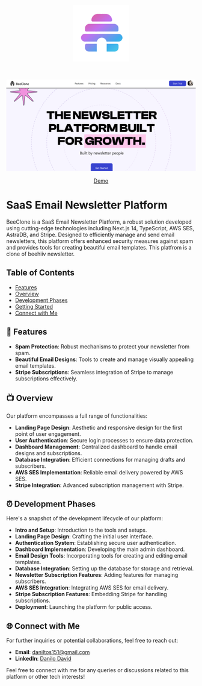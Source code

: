 <div align="center" id="top" className="mb-10">
<img src="./public/favicon.ico" alt="icon" width="150" height="150" />

&#xa0;

  <img src="./public/banner.png" alt="preview" />

<a href="https://jj-newsletter.vercel.app/">Demo</a>

</div>

# SaaS Email Newsletter Platform

BeeClone is a SaaS Email Newsletter Platform, a robust solution developed using cutting-edge technologies including Next.js 14, TypeScript, AWS SES, AstraDB, and Stripe. Designed to efficiently manage and send email newsletters, this platform offers enhanced security measures against spam and provides tools for creating beautiful email templates. This platfrom is a clone of beehiiv newsletter.

## Table of Contents
- [Features](#-features)
- [Overview](#-overview)
- [Development Phases](#-development-phases)
- [Getting Started](#-getting-started)
- [Connect with Me](#-connect-with-me)

## 🚀 Features

- **Spam Protection**: Robust mechanisms to protect your newsletter from spam.
- **Beautiful Email Designs**: Tools to create and manage visually appealing email templates.
- **Stripe Subscriptions**: Seamless integration of Stripe to manage subscriptions effectively.

## 📺 Overview

Our platform encompasses a full range of functionalities:
- **Landing Page Design**: Aesthetic and responsive design for the first point of user engagement.
- **User Authentication**: Secure login processes to ensure data protection.
- **Dashboard Management**: Centralized dashboard to handle email designs and subscriptions.
- **Database Integration**: Efficient connections for managing drafts and subscribers.
- **AWS SES Implementation**: Reliable email delivery powered by AWS SES.
- **Stripe Integration**: Advanced subscription management with Stripe.

## ⏰ Development Phases

Here's a snapshot of the development lifecycle of our platform:
- **Intro and Setup**: Introduction to the tools and setups.
- **Landing Page Design**: Crafting the initial user interface.
- **Authentication System**: Establishing secure user authentication.
- **Dashboard Implementation**: Developing the main admin dashboard.
- **Email Design Tools**: Incorporating tools for creating and editing email templates.
- **Database Integration**: Setting up the database for storage and retrieval.
- **Newsletter Subscription Features**: Adding features for managing subscribers.
- **AWS SES Integration**: Integrating AWS SES for email delivery.
- **Stripe Subscription Features**: Embedding Stripe for handling subscriptions.
- **Deployment**: Launching the platform for public access.

## 🌐 Connect with Me

For further inquiries or potential collaborations, feel free to reach out:

- **Email**: [daniltos151@gmail.com](daniltos151@gmail.com)
- **LinkedIn**: [Danilo David](https://www.linkedin.com/in/danilo-david-dos-santos-501744344)

Feel free to connect with me for any queries or discussions related to this platform or other tech interests!
